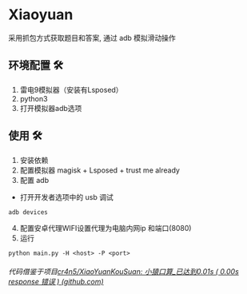 # Xiaoyuan

采用抓包方式获取题目和答案, 通过 adb 模拟滑动操作

## 环境配置 :hammer_and_wrench:

1. 雷电9模拟器（安装有Lsposed）
2. python3
3. 打开模拟器adb选项

## 使用 :hammer_and_wrench:

1. 安装依赖
2. 配置模拟器
   magisk + Lsposed + trust me already
3. 配置 adb

- 打开开发者选项中的 usb 调试

```shell
adb devices
```

4. 配置安卓代理WIFI设置代理为电脑内网ip 和端口(8080)
5. 运行

```shell
python main.py -H <host> -P <port>
```

###### 代码借鉴于项目[cr4n5/XiaoYuanKouSuan: 小猿口算\_已达到0.01s ( 0.00s response 错误 ) (github.com)](https://github.com/cr4n5/XiaoYuanKouSuan)

```
